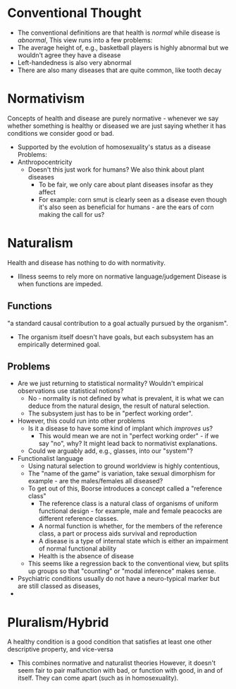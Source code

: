 # Conventional Thought
- The conventional definitions are that health is *normal* while disease is *abnormal*,
This view runs into a few problems:
- The average height of, e.g., basketball players is highly abnormal but we wouldn't agree they have a disease
- Left-handedness is also very abnormal
- There are also many diseases that are quite common, like tooth decay
# Normativism
Concepts of health and disease are purely normative - whenever we say whether something is healthy or diseased we are just saying whether it has conditions we consider good or bad.
- Supported by the evolution of homosexuality's status as a disease
Problems:
- Anthropocentricity
	- Doesn't this just work for humans? We also think about plant diseases
		- To be fair, we only care about plant diseases insofar as they affect
		- For example: corn smut is clearly seen as a disease even though it's also seen as beneficial for humans - are the ears of corn making the call for us?
# Naturalism
Health and disease has nothing to do with normativity.
- Illness seems to rely more on normative language/judgement
Disease is when functions are impeded.
## Functions
"a standard causal contribution to a goal actually pursued by the organism".
- The organism itself doesn't have goals, but each subsystem has an empirically determined goal.
## Problems
- Are we just returning to statistical normality? Wouldn't empirical observations use statistical notions?
	- No - normality is not defined by what is prevalent, it is what we can deduce from the natural design, the result of natural selection.
	- The subsystem just has to be in "perfect working order".
- However, this could run into other problems
	- Is it a disease to have some kind of implant which *improves* us?
		- This would mean we are not in "perfect working order" - if we say "no", why? It might lead back to normativist explanations.
	- Could we arguably add, e.g., glasses, into our "system"?
- Functionalist language
	- Using natural selection to ground worldview is highly contentious,
	- The "name of the game" is variation, take sexual dimorphism for example - are the males/females all diseased?
	- To get out of this, Boorse introduces a concept called a "reference class"
		- The reference class is a natural class of organisms of uniform functional design - for example, male and female peacocks are different reference classes.
		- A normal function is whether, for the members of the reference class, a part or process aids survival and reproduction
		- A disease is a type of internal state which is either an impairment of normal functional ability
		- Health is the absence of disease
	- This seems like a regression back to the conventional view, but splits up groups so that "counting" or "modal inference" makes sense.
- Psychiatric conditions usually do not have a neuro-typical marker but are still classed as diseases,
- 
# Pluralism/Hybrid
A healthy condition is a good condition that satisfies at least one other descriptive property, and vice-versa
- This combines normative and naturalist theories
However, it doesn't seem fair to pair malfunction with bad, or function with good, in and of itself. They can come apart (such as in homosexuality).